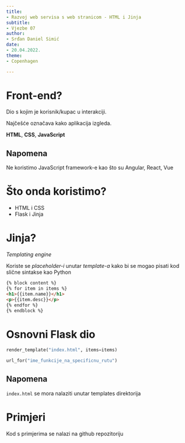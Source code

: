 ```yaml
---
title: 
- Razvoj web servisa s web stranicom - HTML i Jinja
subtitle: 
- Vjezbe 07
author: 
- Srđan Daniel Simić
date: 
- 20.04.2022.
theme:
- Copenhagen

---
```


# Front-end? 

Dio s kojim je korisnik/kupac u interakciji.

Najčešće označava kako aplikacija izgleda.

**HTML**, **CSS**, **JavaScript**

## Napomena

Ne koristimo JavaScript framework-e kao što su Angular, React, Vue 

# Što onda koristimo? 

- HTML i CSS 
- Flask i Jinja

# Jinja?

*Templating engine*

Koriste se *placeholder-i* unutar *template-a* kako bi se mogao pisati kod slične sintakse kao Python

```html
{% block content %}
{% for item in items %}
<h1>{{item.name}}</h1>
<p>{{item.desc}}</p>
{% endfor %}
{% endblock %}
```

# Osnovni Flask dio

```python
render_template("index.html", items=items)

url_for("ime_funkcije_na_specificnu_rutu")

```

## Napomena 

`index.html` se mora nalaziti unutar templates direktorija

# Primjeri

Kod s primjerima se nalazi na github repozitoriju
